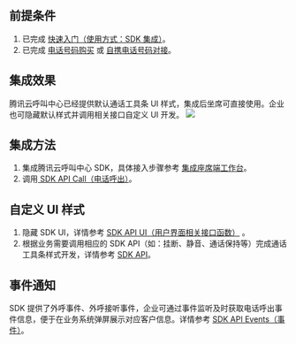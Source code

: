 ## 前提条件
1. 已完成 [快速入门（使用方式：SDK 集成）](https://cloud.tencent.com/document/product/679/73495)。
2. 已完成 [电话号码购买](https://cloud.tencent.com/document/product/679/73526) 或 [自携电话号码对接](https://cloud.tencent.com/document/product/679/73527)。

## 集成效果
腾讯云呼叫中心已经提供默认通话工具条 UI 样式，集成后坐席可直接使用。企业也可隐藏默认样式并调用相关接口自定义 UI 开发。
![](https://qcloudimg.tencent-cloud.cn/raw/65af020fb8181a5b7e4190fb43db5812.png)

## 集成方法 
1. 集成腾讯云呼叫中心 SDK，具体接入步骤参考 [集成座席端工作台](https://cloud.tencent.com/document/product/679/72042)。
2. 调用[ SDK API Call（电话呼出）](https://cloud.tencent.com/document/product/679/72044#.E7.94.B5.E8.AF.9D.E5.91.BC.E5.87.BA)。

## 自定义 UI 样式
1. 隐藏 SDK UI，详情参考 [SDK API UI（用户界面相关接口函数）](https://cloud.tencent.com/document/product/679/72044#ui.EF.BC.88.E7.94.A8.E6.88.B7.E7.95.8C.E9.9D.A2.E7.9B.B8.E5.85.B3.E6.8E.A5.E5.8F.A3.E5.87.BD.E6.95.B0.EF.BC.89) 。
2. 根据业务需要调用相应的 SDK API（如：挂断、静音、通话保持等）完成通话工具条样式开发，详情参考 [SDK API](https://cloud.tencent.com/document/product/679/72044)。

## 事件通知
SDK 提供了外呼事件、外呼接听事件，企业可通过事件监听及时获取电话呼出事件信息，便于在业务系统弹屏展示对应客户信息。详情参考 [SDK API Events（事件）](https://cloud.tencent.com/document/product/679/72044#events.EF.BC.88.E4.BA.8B.E4.BB.B6.EF.BC.89)。
